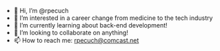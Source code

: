 - 👋 Hi, I’m @rpecuch
- 👀 I’m interested in a career change from medicine to the tech industry
- 🌱 I’m currently learning about back-end development!
- 💞️ I’m looking to collaborate on anything!
- 📫 How to reach me: rpecuch@comcast.net

<!---
rpecuch/rpecuch is a ✨ special ✨ repository because its `README.md` (this file) appears on your GitHub profile.
You can click the Preview link to take a look at your changes.
--->
